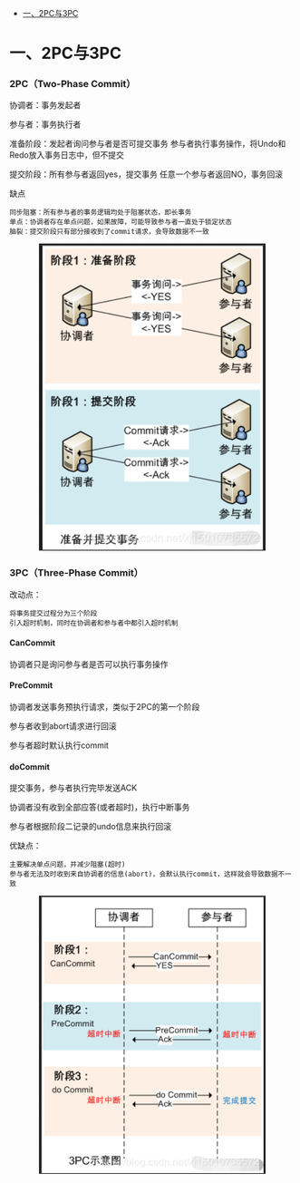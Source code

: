 * [一、2PC与3PC](#一2PC与3PC)




# 一、2PC与3PC

### 2PC（Two-Phase Commit）

协调者：事务发起者

参与者：事务执行者

准备阶段：发起者询问参与者是否可提交事务
          参与者执行事务操作，将Undo和Redo放入事务日志中，但不提交
          
提交阶段：所有参与者返回yes，提交事务
          任意一个参与者返回NO，事务回滚

缺点

    同步阻塞：所有参与者的事务逻辑均处于阻塞状态，即长事务
    单点：协调者存在单点问题，如果故障，可能导致参与者一直处于锁定状态
    脑裂：提交阶段只有部分接收到了commit请求，会导致数据不一致
<div align="center">
    <img src="https://github.com/zhangzeGIT/note/blob/master/assets/distributed/2PC.png" width="400px">
</div>

### 3PC（Three-Phase Commit）

改动点：

    将事务提交过程分为三个阶段
    引入超时机制，同时在协调者和参与者中都引入超时机制

#### CanCommit
协调者只是询问参与者是否可以执行事务操作

#### PreCommit
协调者发送事务预执行请求，类似于2PC的第一个阶段

参与者收到abort请求进行回滚

参与者超时默认执行commit

#### doCommit
提交事务，参与者执行完毕发送ACK

协调者没有收到全部应答(或者超时)，执行中断事务

参与者根据阶段二记录的undo信息来执行回滚

优缺点：

    主要解决单点问题，并减少阻塞(超时)
    参与者无法及时收到来自协调者的信息(abort)，会默认执行commit，这样就会导致数据不一致

<div align="center">
    <img src="https://github.com/zhangzeGIT/note/blob/master/assets/distributed/3PC.png" width="400px">
</div>
